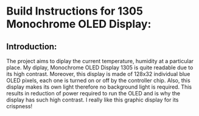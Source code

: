 Build Instructions for 1305 Monochrome OLED Display:
====================================================
## Introduction:
The project aims to diplay the current temperature, humidity at a particular place. My diplay, Monochrome OLED Display 1305 is quite readable due to its high contrast. Moreover, this display is made of 128x32 individual blue OLED pixels, each one is turned on or off by the controller chip. Also, this display makes its own light therefore no background light is required. This results in reduction of power required to run the OLED and is why the display has such high contrast. I really like this graphic display for its crispness!
